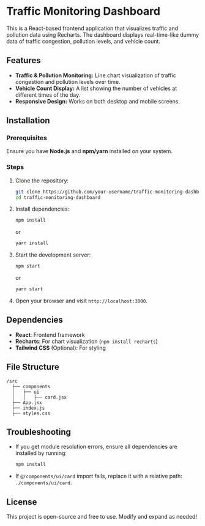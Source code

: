 # Traffic Monitoring Dashboard

This is a React-based frontend application that visualizes traffic and pollution data using Recharts. The dashboard displays real-time-like dummy data of traffic congestion, pollution levels, and vehicle count.

## Features
- **Traffic & Pollution Monitoring:** Line chart visualization of traffic congestion and pollution levels over time.
- **Vehicle Count Display:** A list showing the number of vehicles at different times of the day.
- **Responsive Design:** Works on both desktop and mobile screens.

## Installation

### Prerequisites
Ensure you have **Node.js** and **npm/yarn** installed on your system.

### Steps
1. Clone the repository:
   ```sh
   git clone https://github.com/your-username/traffic-monitoring-dashboard.git
   cd traffic-monitoring-dashboard
   ```

2. Install dependencies:
   ```sh
   npm install
   ```
   or
   ```sh
   yarn install
   ```

3. Start the development server:
   ```sh
   npm start
   ```
   or
   ```sh
   yarn start
   ```

4. Open your browser and visit `http://localhost:3000`.

## Dependencies
- **React**: Frontend framework
- **Recharts**: For chart visualization (`npm install recharts`)
- **Tailwind CSS** (Optional): For styling

## File Structure
```
/src
  ├── components
  │   ├── ui
  │   │   ├── card.jsx
  ├── App.jsx
  ├── index.js
  ├── styles.css
```

## Troubleshooting
- If you get module resolution errors, ensure all dependencies are installed by running:
  ```sh
  npm install
  ```
- If `@/components/ui/card` import fails, replace it with a relative path: `./components/ui/card`.

## License
This project is open-source and free to use. Modify and expand as needed!

